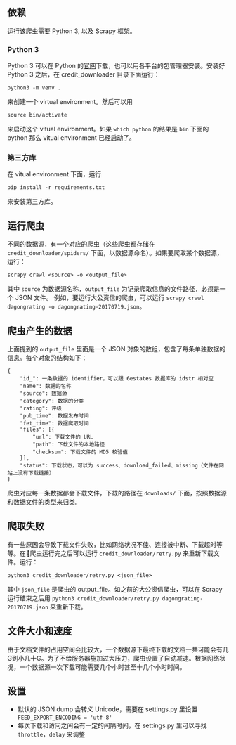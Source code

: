 ## 依赖
运行该爬虫需要 Python 3, 以及 Scrapy 框架。

### Python 3
Python 3 可以在 Python 的[官网](https://www.python.org/downloads/)下载，也可以用各平台的包管理器安装。安装好 Python 3 之后，在 credit_downloader 目录下面运行：
```
python3 -m venv .
```
来创建一个 virtual environment。然后可以用

```
source bin/activate
```
来启动这个 vitual environment。如果 `which python` 的结果是 `bin` 下面的 python 那么 vitual environment 已经启动了。

### 第三方库

在 vitual environment 下面，运行
```
pip install -r requirements.txt
```

来安装第三方库。

## 运行爬虫

不同的数据源，有一个对应的爬虫（这些爬虫都存储在 `credit_downloader/spiders/` 下面，以数据源命名）。如果要爬取某个数据源，运行：
```
scrapy crawl <source> -o <output_file>
```
其中 `source` 为数据源名称，`output_file` 为记录爬取信息的文件路径，必须是一个 JSON 文件。
例如，要运行大公资信的爬虫，可以运行 `scrapy crawl dagongrating -o dagongrating-20170719.json`。

## 爬虫产生的数据
上面提到的 `output_file` 里面是一个 JSON 对象的数组，包含了每条单独数据的信息。每个对象的结构如下：
```
{
    "id_": 一条数据的 identifier，可以跟 6estates 数据库的 idstr 相对应
    "name": 数据的名称
    "source": 数据源
    "category": 数据的分类
    "rating": 评级
    "pub_time": 数据发布时间
    "fet_time": 数据爬取时间
    "files": [{
        "url": 下载文件的 URL
        "path": 下载文件的本地路径
        "checksum": 下载文件的 MD5 校验值
    }],
    "status": 下载状态，可以为 success、download_failed、missing（文件在网站上没有下载链接）
}
```

爬虫对应每一条数据都会下载文件，下载的路径在 `downloads/` 下面，按照数据源和数据文件的类型来归类。

## 爬取失败
有一些原因会导致下载文件失败，比如网络状况不佳、连接被中断、下载超时等等。在爬虫运行完之后可以运行 `credit_downloader/retry.py` 来重新下载文件。运行：
```
python3 credit_downloader/retry.py <json_file>
```
其中 `json_file` 是爬虫的 output_file。如之前的大公资信爬虫，可以在 Scrapy 运行结束之后用 `python3 credit_downloader/retry.py dagongrating-20170719.json` 来重新下载。

## 文件大小和速度
由于文档文件的占用空间会比较大，一个数据源下最终下载的文档一共可能会有几G到小几十G。为了不给服务器施加过大压力，爬虫设置了自动减速。根据网络状况，一个数据源一次下载可能需要几个小时甚至十几个小时时间。

## 设置
- 默认的 JSON dump 会转义 Unicode，需要在 settings.py 里设置 `FEED_EXPORT_ENCODING = 'utf-8'`
- 每次下载和访问之间会有一定的间隔时间，在 settings.py 里可以寻找 `throttle`，`delay` 来调整
